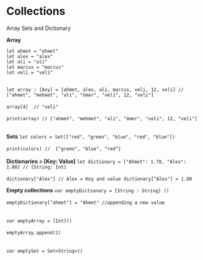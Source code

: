 # Collections
Array Sets and Dictionary 


**Array**

`let ahmet = "ahmet"`
<br />
`let alex = "alex"`
<br />
`let ali = "ali"`
<br />
`let marcus = "marcus"`
<br />
`let veli = "veli"`
<br />
<br />

`let array : [Any] = [ahmet, alex, ali, marcus, veli, 12, veli] // ["ahmet", "mehmet", "ali", "ömer", "veli", 12, "veli"]`
<br />
<br />
`array[4]  // "veli"`
<br />
<br />
`print(array) // ["ahmet", "mehmet", "ali", "ömer", "veli", 12, "veli"]`
<br />
<br />


**Sets**
`let colors = Set(["red", "green", "blue", "red", "blue"])`
<br />
<br />
`print(colors) //  {"green", "blue", "red"}`
<br />
<br />
**Dictionaries = [Key: Value]**
`let dictionary = ["Ahmet": 1.70, "Alex": 1.80] // [String: Int]`
<br />
<br />
`dictionary["Alex"] // Alex = Key and value dictionary["Alex"] = 1.80 `




**Empty collections**
`var emptyDictionary = [String : String] ()`
<br />
<br />
`emptyDictionary["ahmet"] = "Ahmet" //appending a new value`
<br />
<br />
<br />
`var emptyArray = [Int]()`
<br />
<br />
`emptyArray.append(1)`
<br />
<br />
<br />
`var emptySet = Set<String>()`




